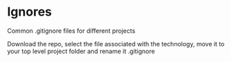 # Ignores
Common .gitignore files for different projects

Download the repo, select the file associated with the technology, move it to your top level project folder and rename it .gitignore

